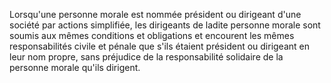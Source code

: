   
 Lorsqu'une personne morale est nommée président ou dirigeant d'une société par actions simplifiée, les dirigeants de ladite personne morale sont soumis aux mêmes conditions et obligations et encourent les mêmes responsabilités civile et pénale que s'ils étaient président ou dirigeant en leur nom propre, sans préjudice de la responsabilité solidaire de la personne morale qu'ils dirigent.  

  
